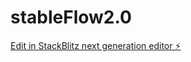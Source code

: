 # stableFlow2.0

[Edit in StackBlitz next generation editor ⚡️](https://stackblitz.com/~/github.com/SveaHallinder/stableFlow2.0)